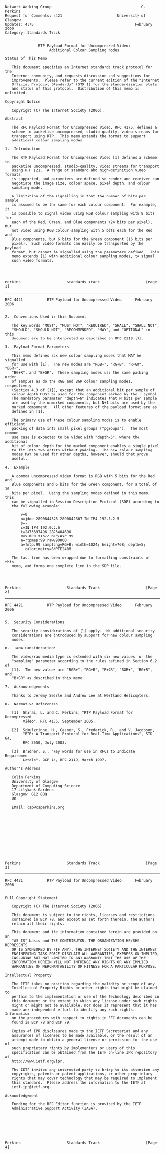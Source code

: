     Network Working Group                                         C. Perkins
    Request for Comments: 4421                         University of Glasgow
    Updates: 4175                                              February 2006
    Category: Standards Track


                   RTP Payload Format for Uncompressed Video:
                        Additional Colour Sampling Modes

    Status of This Memo

       This document specifies an Internet standards track protocol for the
       Internet community, and requests discussion and suggestions for
       improvements.  Please refer to the current edition of the "Internet
       Official Protocol Standards" (STD 1) for the standardization state
       and status of this protocol.  Distribution of this memo is unlimited.

    Copyright Notice

       Copyright (C) The Internet Society (2006).

    Abstract

       The RFC Payload Format for Uncompressed Video, RFC 4175, defines a
       scheme to packetise uncompressed, studio-quality, video streams for
       transport using RTP.  This memo extends the format to support
       additional colour sampling modes.

    1.  Introduction

       The RTP Payload Format for Uncompressed Video [1] defines a scheme to
       packetise uncompressed, studio-quality, video streams for transport
       using RTP [2].  A range of standard and high-definition video formats
       is supported, and parameters are defined so sender and receiver can
       negotiate the image size, colour space, pixel depth, and colour
       sampling mode.

       A limitation of the signalling is that the number of bits per sample
       is assumed to be the same for each colour component.  For example, it
       is possible to signal video using RGB colour sampling with 8 bits for
       each of the Red, Green, and Blue components (24 bits per pixel), but
       not video using RGB colour sampling with 5 bits each for the Red and
       Blue components, but 6 bits for the Green component (16 bits per
       pixel).  Such video formats can easily be transported by the payload
       format, but cannot be signalled using the parameters defined.  This
       memo extends [1] with additional colour sampling modes, to signal
       such video formats.




    Perkins                     Standards Track                     [Page 1]

------------------------------------------------------------------------

``` newpage
RFC 4421           RTP Payload for Uncompressed Video      February 2006


2.  Conventions Used in this Document

   The key words "MUST", "MUST NOT", "REQUIRED", "SHALL", "SHALL NOT",
   "SHOULD", "SHOULD NOT", "RECOMMENDED", "MAY", and "OPTIONAL" in this
   document are to be interpreted as described in RFC 2119 [3].

3.  Payload Format Parameters

   This memo defines six new colour sampling modes that MAY be signalled
   for use with [1].  The new modes are "RGB+", "RG+B", "R+GB", "BGR+",
   "BG+R", and "B+GR".  These sampling modes use the same packing order
   of samples as do the RGB and BGR colour sampling modes, respectively
   (Section 4.3 of [1]), except that an additional bit per sample of
   colour depth MUST be used for the component marked by the + symbol.
   The mandatory parameter "depth=N" indicates that N bits per sample
   are used by the unmarked components, but N+1 bits are used by the
   marked component.  All other features of the payload format are as
   defined in [1].

   The primary use of these colour sampling modes is to enable efficient
   packing of data into small pixel groups ("pgroups").  The most common
   use case is expected to be video with "depth=5", where the additional
   bit of colour depth for the marked component enables a single pixel
   to fit into two octets without padding.  The new colour sampling
   modes MAY be used for other depths, however, should that prove
   useful.

4.  Example

   A common uncompressed video format is RGB with 5 bits for the Red and
   Blue components and 6 bits for the Green component, for a total of 16
   bits per pixel.  Using the sampling modes defined in this memo, this
   can be signalled in Session Description Protocol (SDP) according to
   the following example:

       v=0
       o=jdoe 2890844526 2890842807 IN IP4 192.0.2.5
       s=-
       c=IN IP4 192.0.2.6
       t=2873397496 2873404696
       m=video 51372 RTP/AVP 99
       a=rtpmap:99 raw/90000
       a=fmtp:99 sampling=RG+B; width=1024; height=768; depth=5;
         colorimetry=SMPTE240M

   The last line has been wrapped due to formatting constraints of this
   memo, and forms one complete line in the SDP file.




Perkins                     Standards Track                     [Page 2]
```

------------------------------------------------------------------------

``` newpage
RFC 4421           RTP Payload for Uncompressed Video      February 2006


5.  Security Considerations

   The security considerations of [1] apply.  No additional security
   considerations are introduced by support for new colour sampling
   modes.

6.  IANA Considerations

   The video/raw media type is extended with six new values for the
   "sampling" parameter according to the rules defined in Section 6.2 of
   [1].  The new values are "RGB+", "RG+B", "R+GB", "BGR+", "BG+R", and
   "B+GR" as described in this memo.

7.  Acknowledgements

   Thanks to Jeremy Searle and Andrew Lee at Westland Helicopters.

8.  Normative References

   [1]  Gharai, L. and C. Perkins, "RTP Payload Format for Uncompressed
        Video", RFC 4175, September 2005.

   [2]  Schulzrinne, H., Casner, S., Frederick, R., and V. Jacobson,
        "RTP: A Transport Protocol for Real-Time Applications", STD 64,
        RFC 3550, July 2003.

   [3]  Bradner, S., "Key words for use in RFCs to Indicate Requirement
        Levels", BCP 14, RFC 2119, March 1997.

Author's Address

   Colin Perkins
   University of Glasgow
   Department of Computing Science
   17 Lilybank Gardens
   Glasgow  G12 8QQ
   UK

   EMail: csp@csperkins.org












Perkins                     Standards Track                     [Page 3]
```

------------------------------------------------------------------------

``` newpage
RFC 4421           RTP Payload for Uncompressed Video      February 2006


Full Copyright Statement

   Copyright (C) The Internet Society (2006).

   This document is subject to the rights, licenses and restrictions
   contained in BCP 78, and except as set forth therein, the authors
   retain all their rights.

   This document and the information contained herein are provided on an
   "AS IS" basis and THE CONTRIBUTOR, THE ORGANIZATION HE/SHE REPRESENTS
   OR IS SPONSORED BY (IF ANY), THE INTERNET SOCIETY AND THE INTERNET
   ENGINEERING TASK FORCE DISCLAIM ALL WARRANTIES, EXPRESS OR IMPLIED,
   INCLUDING BUT NOT LIMITED TO ANY WARRANTY THAT THE USE OF THE
   INFORMATION HEREIN WILL NOT INFRINGE ANY RIGHTS OR ANY IMPLIED
   WARRANTIES OF MERCHANTABILITY OR FITNESS FOR A PARTICULAR PURPOSE.

Intellectual Property

   The IETF takes no position regarding the validity or scope of any
   Intellectual Property Rights or other rights that might be claimed to
   pertain to the implementation or use of the technology described in
   this document or the extent to which any license under such rights
   might or might not be available; nor does it represent that it has
   made any independent effort to identify any such rights.  Information
   on the procedures with respect to rights in RFC documents can be
   found in BCP 78 and BCP 79.

   Copies of IPR disclosures made to the IETF Secretariat and any
   assurances of licenses to be made available, or the result of an
   attempt made to obtain a general license or permission for the use of
   such proprietary rights by implementers or users of this
   specification can be obtained from the IETF on-line IPR repository at
   http://www.ietf.org/ipr.

   The IETF invites any interested party to bring to its attention any
   copyrights, patents or patent applications, or other proprietary
   rights that may cover technology that may be required to implement
   this standard.  Please address the information to the IETF at
   ietf-ipr@ietf.org.

Acknowledgement

   Funding for the RFC Editor function is provided by the IETF
   Administrative Support Activity (IASA).







Perkins                     Standards Track                     [Page 4]
```
